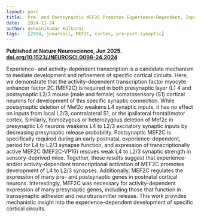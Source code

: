 ```yaml
---
layout: post
title:  Pre- and Postsynaptic MEF2C Promotes Experience-Dependent, Input-Specific Development of Cortical Layer 4 to Layer 2/3 Excitatory Synapses and Regulates Activity-Dependent Expression of Synaptic Cell Adhesion Molecules
date:   2024-11-24
author: Ashwinikumar Kulkarni
tags:   [2024, jneurosci, MEF2C, cortex, pre-post-synaptic]
---
```


**Published at Nature Neuroscience, Jun 2025.** <br>
**<a target="_blank" href="https://doi.org/10.1523/JNEUROSCI.0098-24.2024">doi.org/10.1523/JNEUROSCI.0098-24.2024</a>**


Experience- and activity-dependent transcription is a candidate mechanism to mediate development and refinement of specific cortical circuits. Here, we demonstrate that the activity-dependent transcription factor myocyte enhancer factor 2C (MEF2C) is required in both presynaptic layer (L) 4 and postsynaptic L2/3 mouse (male and female) somatosensory (S1) cortical neurons for development of this specific synaptic connection. While postsynaptic deletion of Mef2c weakens L4 synaptic inputs, it has no effect on inputs from local L2/3, contralateral S1, or the ipsilateral frontal/motor cortex. Similarly, homozygous or heterozygous deletion of Mef2c in presynaptic L4 neurons weakens L4 to L2/3 excitatory synaptic inputs by decreasing presynaptic release probability. Postsynaptic MEF2C is specifically required during an early postnatal, experience-dependent, period for L4 to L2/3 synapse function, and expression of transcriptionally active MEF2C (MEF2C-VP16) rescues weak L4 to L2/3 synaptic strength in sensory-deprived mice. Together, these results suggest that experience- and/or activity-dependent transcriptional activation of MEF2C promotes development of L4 to L2/3 synapses. Additionally, MEF2C regulates the expression of many pre- and postsynaptic genes in postnatal cortical neurons. Interestingly, MEF2C was necessary for activity-dependent expression of many presynaptic genes, including those that function in transsynaptic adhesion and neurotransmitter release. This work provides mechanistic insight into the experience-dependent development of specific cortical circuits.
